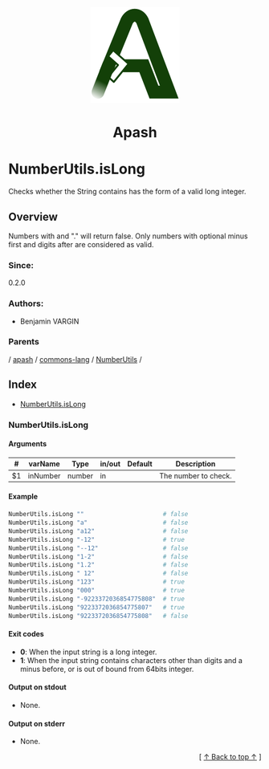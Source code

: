 
<div align='center' id='apash-top'>
  <a href='https://github.com/hastec-fr/apash'>
    <img alt='apash-logo' src='../../../../../../assets/apash-logo.svg'/>
  </a>

  # Apash
</div>

# NumberUtils.isLong

Checks whether the String contains has the form of a valid long integer.

## Overview

Numbers with and "." will return false. Only numbers with 
optional minus first and digits after are considered as valid.

### Since:
0.2.0

### Authors:
* Benjamin VARGIN

### Parents
<!-- apash.parentBegin -->
[](../../../../.md) / [apash](../../../apash.md) / [commons-lang](../../commons-lang.md) / [NumberUtils](../NumberUtils.md) / 
<!-- apash.parentEnd -->

## Index

* [NumberUtils.isLong](#numberutilsislong)

### NumberUtils.isLong

#### Arguments
| #      | varName        | Type          | in/out   | Default    | Description                           |
|--------|----------------|---------------|----------|------------|---------------------------------------|
| $1     | inNumber       | number        | in       |            | The number to check.                  |

#### Example

```bash
NumberUtils.isLong ""                      # false
NumberUtils.isLong "a"                     # false
NumberUtils.isLong "a12"                   # false
NumberUtils.isLong "-12"                   # true
NumberUtils.isLong "--12"                  # false
NumberUtils.isLong "1-2"                   # false
NumberUtils.isLong "1.2"                   # false
NumberUtils.isLong " 12"                   # false
NumberUtils.isLong "123"                   # true
NumberUtils.isLong "000"                   # true
NumberUtils.isLong "-9223372036854775808"  # true
NumberUtils.isLong "9223372036854775807"   # true
NumberUtils.isLong "9223372036854775808"   # false
```

#### Exit codes

* **0**: When the input string is a long integer.
* **1**: When the input string contains characters other than digits and a minus before, or is out of bound from 64bits integer.

#### Output on stdout

* None.

#### Output on stderr

* None.


  <div align='right'>[ <a href='#apash-top'>↑ Back to top ↑</a> ]</div>

